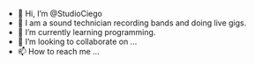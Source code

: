 - 👋 Hi, I’m @StudioCiego
- 👀 I am a sound technician recording bands and doing live gigs.
- 🌱 I’m currently learning programming.
- 💞️ I’m looking to collaborate on ...
- 📫 How to reach me ...

<!---
StudioCiego/StudioCiego is a ✨ special ✨ repository because its `README.md` (this file) appears on your GitHub profile.
You can click the Preview link to take a look at your changes.
--->
